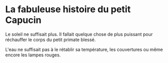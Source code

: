 # La fabuleuse histoire du petit Capucin
Le soleil ne suffisait plus. Il fallait quelque chose de plus puissant pour réchauffer le corps du petit primate blessé.

L'eau ne suffisait pas à le rétablir sa température, les couvertures ou même encore les lampes rouges.